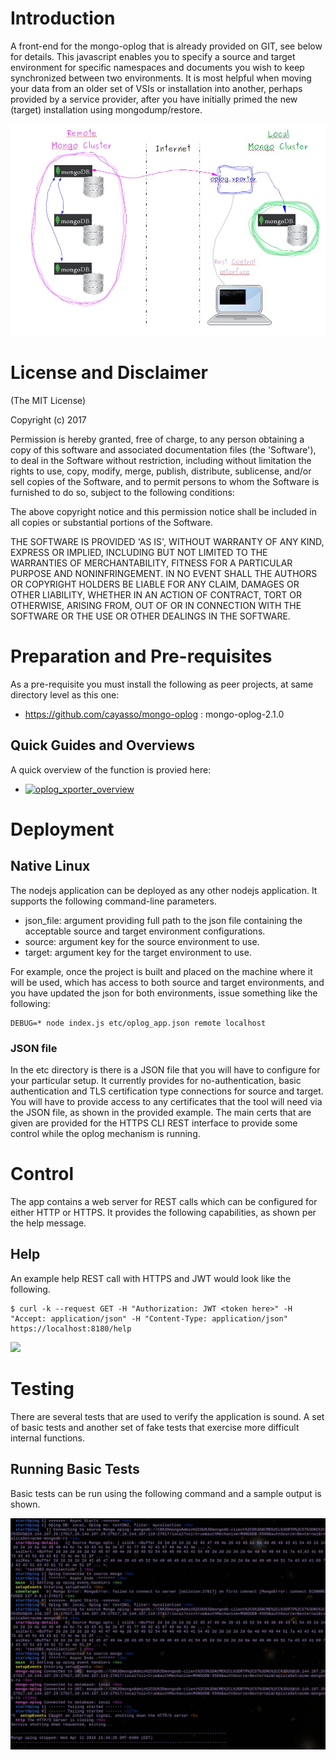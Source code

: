 # Introduction
A front-end for the mongo-oplog that is already provided on GIT, see below for details.  This javascript enables you to specify a source and target environment for specific namespaces and documents you wish to keep synchronized between two environments.  It is most helpful when moving your data from an older set of VSIs or installation into another, perhaps provided by a service provider, after you have initially primed the new (target) installation using mongodump/restore.  

![](docs/images/oplog_xporter_overview.jpg)

# License and Disclaimer
(The MIT License)

Copyright (c) 2017

Permission is hereby granted, free of charge, to any person obtaining a copy of this software and associated documentation files (the 'Software'), to deal in the Software without restriction, including without limitation the rights to use, copy, modify, merge, publish, distribute, sublicense, and/or sell copies of the Software, and to permit persons to whom the Software is furnished to do so, subject to the following conditions:

The above copyright notice and this permission notice shall be included in all copies or substantial portions of the Software.

THE SOFTWARE IS PROVIDED 'AS IS', WITHOUT WARRANTY OF ANY KIND, EXPRESS OR IMPLIED, INCLUDING BUT NOT LIMITED TO THE WARRANTIES OF MERCHANTABILITY, FITNESS FOR A PARTICULAR PURPOSE AND NONINFRINGEMENT. IN NO EVENT SHALL THE AUTHORS OR COPYRIGHT HOLDERS BE LIABLE FOR ANY CLAIM, DAMAGES OR OTHER LIABILITY, WHETHER IN AN ACTION OF CONTRACT, TORT OR OTHERWISE, ARISING FROM, OUT OF OR IN CONNECTION WITH THE SOFTWARE OR THE USE OR OTHER DEALINGS IN THE SOFTWARE.

# Preparation and Pre-requisites
As a pre-requisite you must install the following as peer projects, at same directory level as this one:
- https://github.com/cayasso/mongo-oplog : mongo-oplog-2.1.0

## Quick Guides and Overviews
A quick overview of the function is provied here:
- [![oplog_xporter_overview](http://img.youtube.com/vi/5ekUGpBRhGw/0.jpg)](https://www.youtube.com/watch?v=5ekUGpBRhGw&feature=youtu.be)

# Deployment

## Native Linux
The nodejs application can be deployed as any other nodejs application.  It supports the following command-line parameters.
- json_file: argument providing full path to the json file containing the acceptable source and target environment configurations.
- source: argument key for the source environment to use.
- target: argument key for the target environment to use.

For example, once the project is built and placed on the machine where it will be used, which has access to both source and target environments, and you have updated the json for both environments, issue something like the following:
```
DEBUG=* node index.js etc/oplog_app.json remote localhost
```

### JSON file
In the etc directory is there is a JSON file that you will have to configure for your particular setup.  It currently provides for no-authentication, basic authentication and TLS certification type connections for source and target.  You will have to provide access to any certificates that the tool will need via the JSON file, as shown in the provided example.  The main certs that are given are provided for the HTTPS CLI REST interface to provide some control while the oplog mechanism is running.

# Control
The app contains a web server for REST calls which can be configured for either HTTP or HTTPS. It provides the following capabilities, as shown per the help message.

## Help
An example help REST call with HTTPS and JWT would look like the following.
```
$ curl -k --request GET -H "Authorization: JWT <token here>" -H "Accept: application/json" -H "Content-Type: application/json" https://localhost:8180/help
```

![](images/oplog_app_help.jpg)

# Testing
There are several tests that are used to verify the application is sound.  A set of basic tests and another set of fake tests that exercise more difficult internal functions.

## Running Basic Tests
Basic tests can be run using the following command and a sample output is shown.


![](docs/images/oplog_app_basictestouput.jpg)

